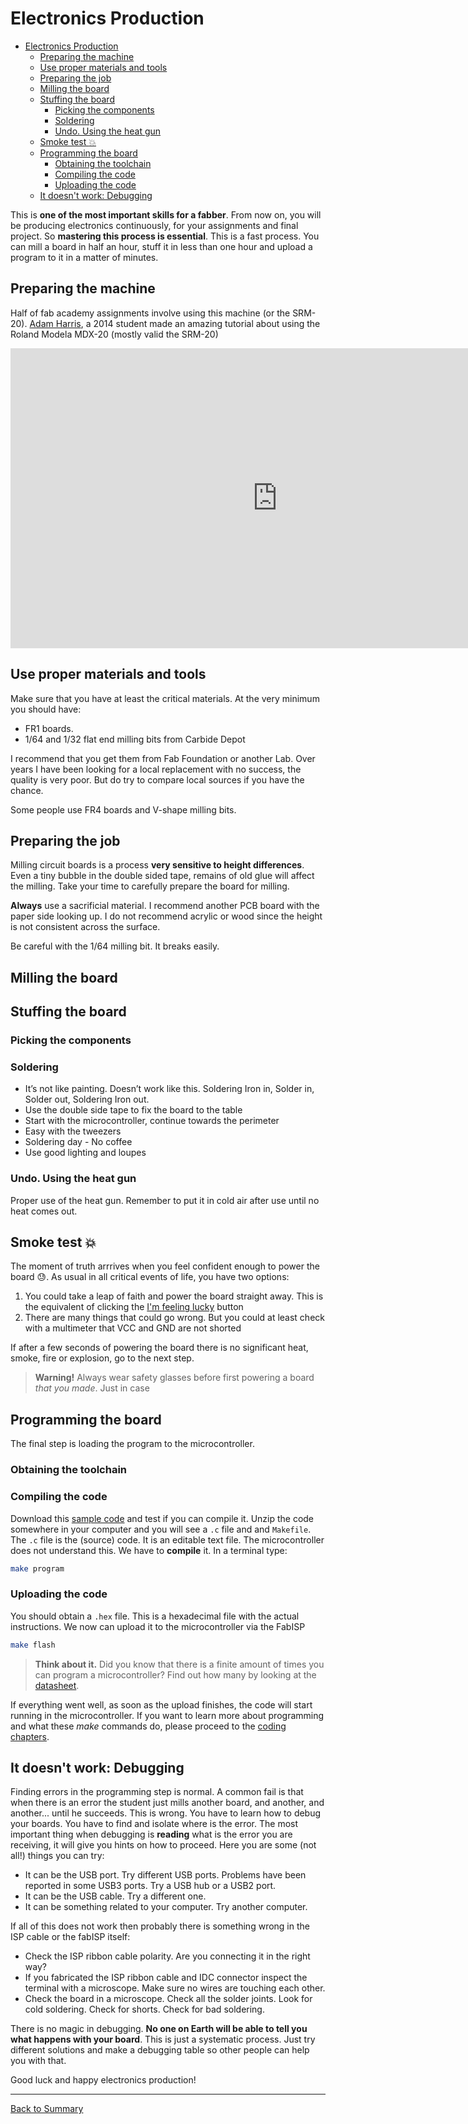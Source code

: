 # Electronics Production

- [Electronics Production](#electronics-production)
  - [Preparing the machine](#preparing-the-machine)
  - [Use proper materials and tools](#use-proper-materials-and-tools)
  - [Preparing the job](#preparing-the-job)
  - [Milling the board](#milling-the-board)
  - [Stuffing the board](#stuffing-the-board)
    - [Picking the components](#picking-the-components)
    - [Soldering](#soldering)
    - [Undo. Using the heat gun](#undo-using-the-heat-gun)
  - [Smoke test :boom:](#smoke-test-boom)
  - [Programming the board](#programming-the-board)
    - [Obtaining the toolchain](#obtaining-the-toolchain)
    - [Compiling the code](#compiling-the-code)
    - [Uploading the code](#uploading-the-code)
  - [It doesn't work: Debugging](#it-doesnt-work-debugging)

This is **one of the most important skills for a fabber**. From now on, you will be producing electronics continuously, for your assignments and final project. So **mastering this process is essential**. This is a fast process. You can mill a board in half an hour, stuff it in less than one hour and upload a program to it in a matter of minutes.

## Preparing the machine

Half of fab academy assignments involve using this machine (or the SRM-20). [Adam Harris](http://fabacademy.org/archives/2014/students/harris.adam/index.html), a 2014 student made an amazing tutorial about using the Roland Modela MDX-20 (mostly valid the SRM-20)

<iframe width="853" height="480" src="https://www.youtube-nocookie.com/embed/jkLJI8L7TUs?rel=0&amp;showinfo=0" frameborder="0" allowfullscreen></iframe>

## Use proper materials and tools

Make sure that you have at least the critical materials. At the very minimum you should have:

* FR1 boards.
* 1/64 and 1/32 flat end milling bits from Carbide Depot

I recommend that you get them from Fab Foundation or another Lab. Over years I have been looking for a local replacement with no success, the quality is very poor. But do try to compare local sources if you have the chance.

Some people use FR4 boards and V-shape milling bits.

## Preparing the job

Milling circuit boards is a process **very sensitive to height differences**. Even a tiny bubble in the double sided tape, remains of old glue will affect the milling. Take your time to carefully prepare the board for milling.

**Always** use a sacrificial material. I recommend another PCB board with the paper side looking up. I do not recommend acrylic or wood since the height is not consistent across the surface.

Be careful with the 1/64 milling bit. It breaks easily.

## Milling the board

## Stuffing the board

### Picking the components

### Soldering

* It’s not like painting. Doesn’t work like this. Soldering Iron in, Solder in, Solder out, Soldering Iron out.
* Use the double side tape to fix the board to the table
* Start with the microcontroller, continue towards the perimeter
* Easy with the tweezers
* Soldering day - No coffee
* Use good lighting and loupes

### Undo. Using the heat gun

Proper use of the heat gun. Remember to put it in cold air after use until no heat comes out.

## Smoke test :boom:

The moment of truth arrrives when you feel confident enough to power the board :sweat:. As usual in all critical events of life, you have two options:

1. You could take a leap of faith and power the board straight away. This is the equivalent of clicking the [I'm feeling lucky](https://www.google.com/) button
2. There are many things that could go wrong. But you could at least check with a multimeter that VCC and GND are not shorted

If after a few seconds of powering the board there is no significant heat, smoke, fire or explosion, go to the next step.

> **Warning!** Always wear safety glasses before first powering a board *that you made*. Just in case

## Programming the board

The final step is loading the program to the microcontroller.

### Obtaining the toolchain



### Compiling the code

Download this [sample code](files/code101/samplecode.zip) and test if you can compile it. Unzip the code somewhere in your computer and you will see a `.c` file and and `Makefile`. The `.c` file is the (source) code. It is an editable text file. The microcontroller does not understand this. We have to **compile** it. In a terminal type:

```bash
make program
```

### Uploading the code

You should obtain a `.hex` file. This is a hexadecimal file with the actual instructions. We now can upload it to the microcontroller via the FabISP

```bash
make flash
```

> **Think about it.** Did you know that there is a finite amount of times you can program a microcontroller? Find out how many by looking at the [datasheet](files/datasheets/attiny44.pdf).

If everything went well, as soon as the upload finishes, the code will start running in the microcontroller. If you want to learn more about programming and what these *make* commands do, please proceed to the [coding chapters](code101.md).

## It doesn't work: Debugging

Finding errors in the programming step is normal. A common fail is that when there is an error the student just mills another board, and another, and another... until he succeeds. This is wrong. You have to learn how to debug your boards. You have to find and isolate where is the error. The most important thing when debugging is **reading** what is the error you are receiving, it will give you hints on how to proceed. Here you are some (not all!) things you can try:

* It can be the USB port. Try different USB ports. Problems have been reported in some USB3 ports. Try a USB hub or a USB2 port.
* It can be the USB cable. Try a different one.
* It can be something related to your computer. Try another computer.

If all of this does not work then probably there is something wrong in the ISP cable or the fabISP itself:

* Check the ISP ribbon cable polarity. Are you connecting it in the right way?
* If you fabricated the ISP ribbon cable and IDC connector inspect the terminal with a microscope. Make sure no wires are touching each other.
* Check the board in a microscope. Check all the solder joints. Look for cold soldering. Check for shorts. Check for bad soldering.

There is no magic in debugging. **No one on Earth will be able to tell you what happens with your board**. This is just a systematic process. Just try different solutions and make a debugging table so other people can help you with that.

Good luck and happy electronics production!

---
[Back to Summary](../summary.md)
